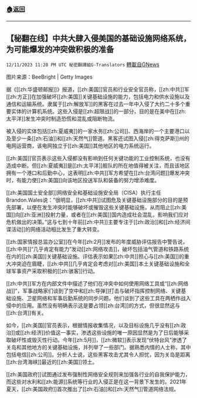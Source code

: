 ###  [:house:返回](README.md)
---


## 【秘翻在线】中共大肆入侵美国的基础设施网络系统，为可能爆发的冲突做积极的准备
`12/11/2023 11:28 PM UTC 秘密翻譯組G-Translators` [轉載自GNews](https://gnews.org/articles/2097965)

图片来源：BeeBright | Getty Images

据《[[zh:华盛顿邮报]]》报道，[[zh:美国]]官员和行业安全官员称，[[zh:中共]]军[[zh:方正]]在加强破坏[[zh:美国]]关键基础设施的能力，包括电力和供水设施以及通信和运输系统。隶属于[[zh:解放军]]的黑客在过去一年中入侵了大约二十多个重要实体的计算机系统。这些入侵是[[zh:超限战]]的一部分，目的是在美中在[[zh:太平洋]]发生冲突时制造恐慌和混乱或阻断物流。

被入侵的实体包括[[zh:夏威夷]]的一家水务[[zh:公司]]、西海岸的一个主要港口以及至少一条[[zh:石油]]和[[zh:天然气]]管道。黑客还试图入侵[[zh:得克萨斯]]州的电网运营商，该电网独立于[[zh:美国]]其他地区的电力系统运行。

[[zh:美国]]官员表示这些入侵都没有影响到任何关键功能的工业控制系统，也没有造成中断。但[[zh:夏威夷]]是[[zh:太平洋]]舰队的所在地值得被关注，而且该地区拥有一个港口和后勤中心，这表明[[zh:中共]]军方希望在[[zh:台湾问题]]爆发冲突时，有能力使[[zh:美国]]向该地区投送军队和装备的努力增添难度。

[[zh:美国国土安全部]]网络安全和基础设施安全局（CISA）执行主任Brandon.Wales说：”很明显，[[zh:中共]]试图危及关键基础设施部分的目的是预先部署，以便在发生冲突时能够破坏或摧毁这些关键基础设施，从而阻止[[zh:美国]]向[[zh:亚洲]]投射力量，或者在[[zh:美国]]国内造成社会混乱，影响我们应对危机做出的决策。”这与七到十年前[[zh:中共]]主要专注于[[zh:政治]]和[[zh:经济间谍活动]]的网络活动相比发生了重大转变。

[[zh:国家情报总监办公室]]在今年[[zh:2月]]发布的年度威胁评估报告中警告说，[[zh:中共]]“几乎肯定有能力”发动[[zh:网络攻击]]，破坏包括油气管道和铁路系统在内的[[zh:美国]]关键基础设施。评估表示如果[[zh:中共]]担心与[[zh:美国]]的重大冲突迫在眉睫，[[zh:中共]]几乎肯定会考虑对[[zh:美国]]本土关键基础设施和全球军事资产采取积极的[[zh:骇客]]行动。

[[zh:中共]]军方在内部文件中描述了他们在冲突中如何使用网络工具或“[[zh:网络战]]”，军事战略家们谈到了空中和[[zh:导弹]]打击与破坏指挥控制网络、关键基础设施、卫星网络和军事后勤系统的同步问题。他们谈到了这些工具在两栖作战入侵中的应用。虽然没有明确表示这是要占领[[zh:台湾]]的方式，但很显然这与[[zh:台湾]]有关。

如今，[[zh:美国]]官员表示，根据情报收集情况，以及目标设施几乎没有[[zh:政治]]或[[zh:经济]]价值这一事实，渗透这些设施的唯一原因显然是为了日后能够采取破坏性或毁灭性行动。今年[[zh:5月]]，[[zh:微软]]表示发现“伏特台风”渗透了关岛和其他地方的关键基础设施，并列举了一些部门。据熟悉内情的人士称，其中包括电信[[zh:公司]]。分析人士说，这些黑客攻击尤其令人担忧，因为关岛是距离[[zh:台湾海峡]]最近的[[zh:美国]]领土。

[[zh:美国政府]]试图通过发布强制性网络安全规则来加强各行业的自我保护能力，而这些对水利和[[zh:能源]]系统等行业的入侵正是在这一背景下发生的。2021年夏天，[[zh:美国政府]]首次推出了[[zh:石油]]和[[zh:天然气]]管道网络法规。
